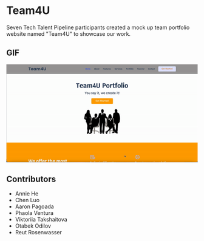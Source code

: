 # Team4U

Seven Tech Talent Pipeline participants created a mock up team portfolio website named "Team4U" to showcase our work.

## GIF

![alt text](Team4U.gif "Team4U team portfolio website")

## Contributors

* Annie He
* Chen Luo
* Aaron Pagoada
* Phaola Ventura
* Viktoriia Takshaitova
* Otabek Odilov
* Reut Rosenwasser
